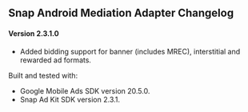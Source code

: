 ## Snap Android Mediation Adapter Changelog

#### Version 2.3.1.0
- Added bidding support for banner (includes MREC), interstitial and rewarded ad formats.

Built and tested with:
- Google Mobile Ads SDK version 20.5.0.
- Snap Ad Kit SDK version 2.3.1.
